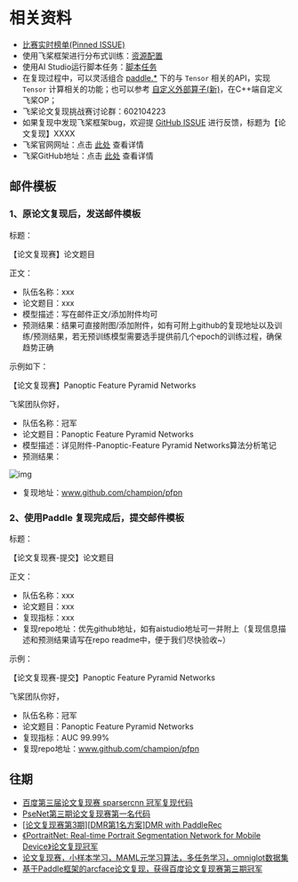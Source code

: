 # 相关资料

- [比赛实时榜单(Pinned ISSUE)](https://github.com/PaddlePaddle/Paddle/issues/34526)
- 使用飞桨框架进行分布式训练：[资源配置](https://www.paddlepaddle.org.cn/documentation/docs/zh/guides/02_paddle2.0_develop/06_device_cn.html#id1)
- 使用AI Studio运行脚本任务：[脚本任务](https://ai.baidu.com/ai-doc/AISTUDIO/Ik3e3g4lt)
- 在复现过程中，可以灵活组合 [paddle.*](https://www.paddlepaddle.org.cn/documentation/docs/zh/api/paddle/tensor/Overview_cn.html) 下的与 `Tensor` 相关的API，实现 `Tensor` 计算相关的功能；也可以参考 [自定义外部算子(新)](https://www.paddlepaddle.org.cn/documentation/docs/zh/guides/07_new_op/new_custom_op.html)，在C++端自定义飞桨OP；
- 飞桨论文复现挑战赛讨论群：602104223
- 如果复现中发现飞桨框架bug，欢迎提 [GitHub ISSUE](https://github.com/PaddlePaddle/Paddle/issues) 进行反馈，标题为【论文复现】XXXX
- 飞桨官网网址：点击 [此处](https://www.paddlepaddle.org.cn/) 查看详情
- 飞桨GitHub地址：点击 [此处](https://github.com/PaddlePaddle/Paddle) 查看详情

## 邮件模板

### 1、原论文复现后，发送邮件模板

标题：

【论文复现赛】论文题目

正文：

- 队伍名称：xxx
- 论文题目：xxx
- 模型描述：写在邮件正文/添加附件均可
- 预测结果：结果可直接附图/添加附件，如有可附上github的复现地址以及训练/预测结果，若无预训练模型需要选手提供前几个epoch的训练过程，确保趋势正确

示例如下：

【论文复现赛】Panoptic Feature Pyramid Networks

飞桨团队你好，

- 队伍名称：冠军
- 论文题目：Panoptic Feature Pyramid Networks
- 模型描述：详见附件-Panoptic-Feature Pyramid Networks算法分析笔记
- 预测结果：

![img](http://bj.bcebos.com/v1/ai-studio-match/file/da3d8b1b1af944f1a564b0e8a85bd85695f3a22fc38a4722a84ff2bdad2e015b?authorization=bce-auth-v1%2F0ef6765c1e494918bc0d4c3ca3e5c6d1%2F2021-08-13T02%3A00%3A09Z%2F-1%2F%2Fb105e95025e91ec941a1e18bf8816d59e815336cacf6d24702d60419d5e72318)

- 复现地址：www.github.com/champion/pfpn

### 2、使用Paddle 复现完成后，提交邮件模板

标题：

【论文复现赛-提交】论文题目

正文：

- 队伍名称：xxx
- 论文题目：xxx
- 复现指标：xxx
- 复现repo地址：优先github地址，如有aistudio地址可一并附上（复现信息描述和预测结果请写在repo readme中，便于我们尽快验收~）

示例：

【论文复现赛-提交】Panoptic Feature Pyramid Networks

飞桨团队你好，

- 队伍名称：冠军
- 论文题目：Panoptic Feature Pyramid Networks
- 复现指标：AUC 99.99%
- 复现repo地址：www.github.com/champion/pfpn

## 往期

- [百度第三届论文复现赛 sparsercnn 冠军复现代码](https://aistudio.baidu.com/aistudio/projectdetail/2119006)
- [PseNet第三期论文复现赛第一名代码](https://aistudio.baidu.com/aistudio/projectdetail/1945560)
- [[论文复现赛第3期\][DMR第1名方案]DMR with PaddleRec](https://aistudio.baidu.com/aistudio/projectdetail/1770964)
- [《PortraitNet: Real-time Portrait Segmentation Network for Mobile Device》论文复现冠军](https://aistudio.baidu.com/aistudio/projectdetail/1754799)
- [论文复现赛，小样本学习，MAML元学习算法，多任务学习，omniglot数据集](https://aistudio.baidu.com/aistudio/projectdetail/1869590)
- [基于Paddle框架的arcface论文复现，获得百度论文复现赛第三期冠军](https://aistudio.baidu.com/aistudio/projectdetail/1770049)